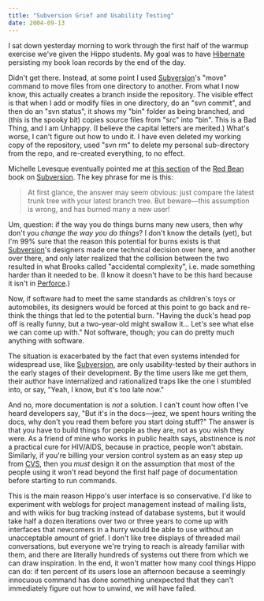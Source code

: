```yaml
---
title: "Subversion Grief and Usability Testing"
date: 2004-09-13
---
```

<p>I sat down yesterday morning to work through the first half of the warmup exercise we've given the Hippo students.  My goal was to have <a href="http://www.hibernate.org">Hibernate</a> persisting my book loan records by the end of the day.</p>

<p>Didn't get there.  Instead, at some point I used <a href="http://subversion.tigris.org">Subversion</a>'s "move" command to move files from one directory to another.  From what I now know, this actually creates a branch inside the repository.  The visible effect is that when I add or modify files in one directory, do an "svn commit", and then do an "svn status", it shows my "bin" folder as being branched, and (this is the spooky bit) copies source files from "src" into "bin".  This is a Bad Thing, and I am Unhappy.  (I believe the capital letters are merited.)  What's worse, I can't figure out how to undo it.  I have even deleted my working copy of the repository, used "svn rm" to delete my personal sub-directory from the repo, and re-created everything, to no effect.</p>

<p>Michelle Levesque eventually pointed me at <a href="http://svnbook.red-bean.com/svnbook/ch04s04.html">this section</a> of the <a href="http://svnbook.red-bean.com/">Red Bean</a> book on <a href="http://subversion.tigris.org">Subversion</a>.  The key phrase for me is this:</p>

<blockquote>At first glance, the answer may seem obvious: just compare the latest trunk tree with your latest branch tree. But beware—this assumption is wrong, and has burned many a new user!</blockquote>

<p>Um, question: if the way you do things burns many new users, then why don't you <em>change the way you do things</em>?  I don't know the details (yet), but I'm 99% sure that the reason this potential for burns exists is that <a href="http://subversion.tigris.org">Subversion</a>'s designers made one technical decision over here, and another over there, and only later realized that the collision between the two resulted in what Brooks called "accidental complexity", i.e. made something harder than it needed to be.  (I know it doesn't have to be this hard because it isn't in <a href="http://www.perforce.com">Perforce</a>.)</p>

<p>Now, if software had to meet the same standards as children's toys or automobiles, its designers would be forced at this point to go back and re-think the things that led to the potential burn.  "Having the duck's head pop off is really funny, but a two-year-old might swallow it… Let's see what else we can come up with."  Not software, though; you can do pretty much anything with software.</p>

<p>The situation is exacerbated by the fact that even systems intended for widespread use, like <a href="http://subversion.tigris.org">Subversion</a>, are only usability-tested by their authors in the early stages of their development.  By the time users like me get them, their author have internalized and rationalized traps like the one I stumbled into, or say, "Yeah, I know, but it's too late now."</p>

<p>And no, more documentation is <em>not</em> a solution. I can't count how often I've heard developers say, "But it's in the docs—jeez, we spent hours writing the docs, why don't you read them before you start doing stuff?"  The answer is that you have to build things for people as they are, not as you wish they were.  As a friend of mine who works in public health says, abstinence is <em>not</em> a practical cure for HIV/AIDS, because in practice, people won't abstain.  Similarly, if you're billing your version control system as an easy step up from <a href="http://www.cvshome.org">CVS</a>, then you <em>must</em> design it on the assumption that most of the people using it won't read beyond the first half page of documentation before starting to run commands.</p>

<p>This is the main reason Hippo's user interface is so conservative.  I'd like to experiment with weblogs for project management instead of mailing lists, and with wikis for bug tracking instead of database systems, but it would take half a dozen iterations over two or three years to come up with interfaces that newcomers in a hurry would be able to use without an unacceptable amount of grief.  I don't like tree displays of threaded mail conversations, but everyone we're trying to reach is already familiar with them, and there are literally hundreds of systems out there from which we can draw inspiration.  In the end, it won't matter how many cool things Hippo can do: if ten percent of its users lose an afternoon because a seemingly innocuous command has done something unexpected that they can't immediately figure out how to unwind, we will have failed.</p>
